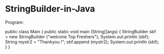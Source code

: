 # StringBuilder-in-Java

Program:

public class Main
{
  public static void main (String[]args)
  {
	StringBuilder sbf = new StringBuilder ("welcone Top Freshers");
	  System.out.println (sbf);
	String mystr2 = "Thankyou !";
	  sbf.append (mystr2);
	  System.out.println (sbf);
  }
}
